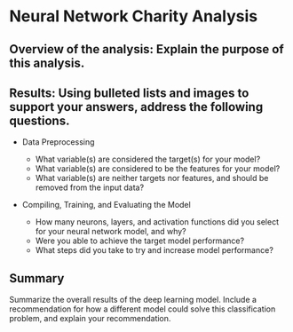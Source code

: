 # Neural Network Charity Analysis

## Overview of the analysis: Explain the purpose of this analysis.

## Results: Using bulleted lists and images to support your answers, address the following questions.

- Data Preprocessing
  - What variable(s) are considered the target(s) for your model?
  - What variable(s) are considered to be the features for your model?
  - What variable(s) are neither targets nor features, and should be removed from the input data?

- Compiling, Training, and Evaluating the Model
  - How many neurons, layers, and activation functions did you select for your neural network model, and why?
  - Were you able to achieve the target model performance?
  - What steps did you take to try and increase model performance?

## Summary
Summarize the overall results of the deep learning model. Include a recommendation for how a different model could solve this classification problem, and explain your recommendation.
